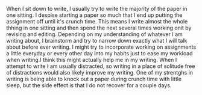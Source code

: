 When I sit down to write, I usually try to write the majority of the paper in one sitting. I despise starting a paper so much that I end up putting the assignment off until it's crunch time. This means I write almost the whole thhing in one sitting and then spend the next several times working onit by revising and editing. Depending on my understanding of whatever I am writing about, I brainstorm and try to narrow down exactly what I will talk about before ever writing.
I might try to incorporate working on assignments a little everyday or every other day into my habits just to ease my workload when writing.I think this might actually help me in my writing. When I attempt to write I am usually distracted, so writing in a place of solitude free of distractions would also likely improve my writing.
One of my strentghs in writing is being able to knock out a paper during crunch time with little sleep, but the side effect is that I do not recover for a couple days.
